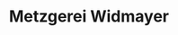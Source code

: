 ---
title: "Metzgerei Widmayer"
url: /neuhausen-auf-den-fildern/metzgerei-widmayer/
shop: Metzgerei
---